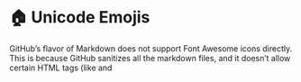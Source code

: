 # :house: Unicode Emojis


GitHub’s flavor of Markdown does not support Font Awesome icons directly. This is because GitHub sanitizes all the markdown files, and it doesn’t allow certain HTML tags (like <link> and <script>) for security reasons.

` # :house: My Title
